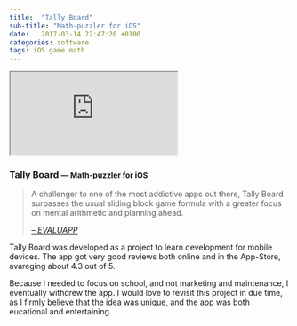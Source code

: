 ```yaml
---
title:  "Tally Board"
sub-title: "Math-puzzler for iOS"
date:   2017-03-14 22:47:20 +0100
categories: software
tags: iOS game math
---
```


<iframe class="modal-video center-block" src="https://www.youtube.com/embed/rVFfYdkR04o" allowfullscreen></iframe>
<h3>Tally Board <small> &mdash; Math-puzzler for iOS</small></h3>
<blockquote>
  <p>A challenger to one of the most addictive apps out there, Tally Board surpasses the usual sliding block game formula with a greater focus on mental arithmetic and planning ahead.</p>
  <footer>
    <cite>
      <a href="https://evaluapp.wordpress.com/2014/08/02/tally-board/"> &ndash; EVALUAPP</a>
      </cite>
    </footer>
</blockquote>
  <p>Tally Board was developed as a project to learn development for mobile devices. The app got very good reviews both online and in the App-Store, avareging about 4.3 out of 5.</p>

<p>Because I needed to focus on school, and not marketing and maintenance, I eventually withdrew the app. I would love to revisit this project in due time, as I firmly believe that the idea was unique, and the app was both eucational and entertaining.</p>
